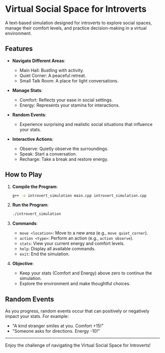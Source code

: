 # Virtual Social Space for Introverts

A text-based simulation designed for introverts to explore social spaces, manage their comfort levels, and practice decision-making in a virtual environment.

## Features

- **Navigate Different Areas**:
  - Main Hall: Bustling with activity.
  - Quiet Corner: A peaceful retreat.
  - Small Talk Room: A place for light conversations.

- **Manage Stats**:
  - Comfort: Reflects your ease in social settings.
  - Energy: Represents your stamina for interactions.

- **Random Events**:
  - Experience surprising and realistic social situations that influence your stats.

- **Interactive Actions**:
  - Observe: Quietly observe the surroundings.
  - Speak: Start a conversation.
  - Recharge: Take a break and restore energy.

## How to Play

1. **Compile the Program**:
   ```bash
   g++ -o introvert_simulation main.cpp introvert_simulation.cpp
   ```

2. **Run the Program**:
   ```bash
   ./introvert_simulation
   ```

3. **Commands**:
   - `move <location>`: Move to a new area (e.g., `move quiet_corner`).
   - `action <type>`: Perform an action (e.g., `action observe`).
   - `stats`: View your current energy and comfort levels.
   - `help`: Display all available commands.
   - `exit`: End the simulation.

4. **Objective**:
   - Keep your stats (Comfort and Energy) above zero to continue the simulation.
   - Explore the environment and make thoughtful choices.

## Random Events

As you progress, random events occur that can positively or negatively impact your stats. For example:
- "A kind stranger smiles at you. Comfort +15!"
- "Someone asks for directions. Energy -10!"

---

Enjoy the challenge of navigating the Virtual Social Space for Introverts!
